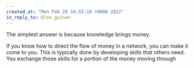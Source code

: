 ```yaml
---
created_at: "Mon Feb 28 16:55:18 +0000 2022"
in_reply_to: @leo_guinan
---
```


The simplest answer is because knowledge brings money.

If you know how to direct the flow of money in a network, you can make it come to you. This is typically done by developing skills that others need. You exchange those skills for a portion of the money moving through
